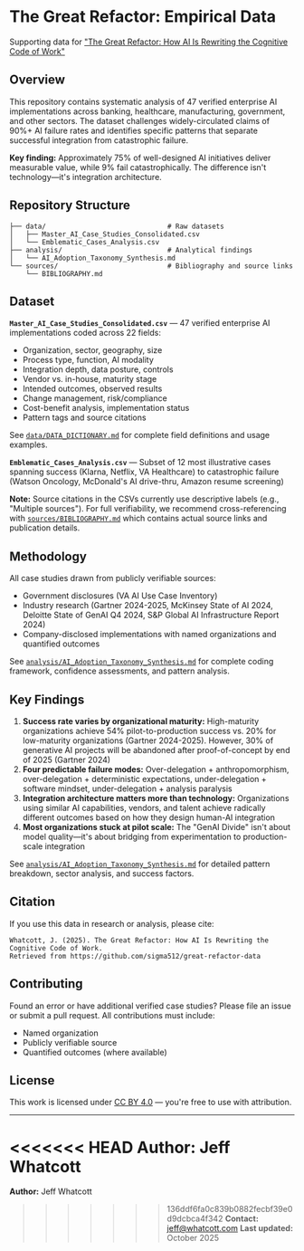 # The Great Refactor: Empirical Data

Supporting data for [&#34;The Great Refactor: How AI Is Rewriting the Cognitive Code of Work&#34;](link-to-essay)

## Overview

This repository contains systematic analysis of 47 verified enterprise AI implementations across banking, healthcare, manufacturing, government, and other sectors. The dataset challenges widely-circulated claims of 90%+ AI failure rates and identifies specific patterns that separate successful integration from catastrophic failure.

**Key finding:** Approximately 75% of well-designed AI initiatives deliver measurable value, while 9% fail catastrophically. The difference isn't technology—it's integration architecture.

## Repository Structure

```
├── data/                              # Raw datasets
│   ├── Master_AI_Case_Studies_Consolidated.csv
│   └── Emblematic_Cases_Analysis.csv
├── analysis/                          # Analytical findings
│   └── AI_Adoption_Taxonomy_Synthesis.md
└── sources/                           # Bibliography and source links
    └── BIBLIOGRAPHY.md
```

## Dataset

**`Master_AI_Case_Studies_Consolidated.csv`** — 47 verified enterprise AI implementations coded across 22 fields:

- Organization, sector, geography, size
- Process type, function, AI modality
- Integration depth, data posture, controls
- Vendor vs. in-house, maturity stage
- Intended outcomes, observed results
- Change management, risk/compliance
- Cost-benefit analysis, implementation status
- Pattern tags and source citations

See [`data/DATA_DICTIONARY.md`](data/DATA_DICTIONARY.md) for complete field definitions and usage examples.

**`Emblematic_Cases_Analysis.csv`** — Subset of 12 most illustrative cases spanning success (Klarna, Netflix, VA Healthcare) to catastrophic failure (Watson Oncology, McDonald's AI drive-thru, Amazon resume screening)

**Note:** Source citations in the CSVs currently use descriptive labels (e.g., "Multiple sources"). For full verifiability, we recommend cross-referencing with [`sources/BIBLIOGRAPHY.md`](sources/BIBLIOGRAPHY.md) which contains actual source links and publication details.

## Methodology

All case studies drawn from publicly verifiable sources:

- Government disclosures (VA AI Use Case Inventory)
- Industry research (Gartner 2024-2025, McKinsey State of AI 2024, Deloitte State of GenAI Q4 2024, S&P Global AI Infrastructure Report 2024)
- Company-disclosed implementations with named organizations and quantified outcomes

See [`analysis/AI_Adoption_Taxonomy_Synthesis.md`](analysis/AI_Adoption_Taxonomy_Synthesis.md) for complete coding framework, confidence assessments, and pattern analysis.

## Key Findings

1. **Success rate varies by organizational maturity:** High-maturity organizations achieve 54% pilot-to-production success vs. 20% for low-maturity organizations (Gartner 2024-2025). However, 30% of generative AI projects will be abandoned after proof-of-concept by end of 2025 (Gartner 2024)
2. **Four predictable failure modes:** Over-delegation + anthropomorphism, over-delegation + deterministic expectations, under-delegation + software mindset, under-delegation + analysis paralysis
3. **Integration architecture matters more than technology:** Organizations using similar AI capabilities, vendors, and talent achieve radically different outcomes based on how they design human-AI integration
4. **Most organizations stuck at pilot scale:** The "GenAI Divide" isn't about model quality—it's about bridging from experimentation to production-scale integration

See [`analysis/AI_Adoption_Taxonomy_Synthesis.md`](analysis/AI_Adoption_Taxonomy_Synthesis.md) for detailed pattern breakdown, sector analysis, and success factors.

## Citation

If you use this data in research or analysis, please cite:

```
Whatcott, J. (2025). The Great Refactor: How AI Is Rewriting the Cognitive Code of Work.
Retrieved from https://github.com/sigma512/great-refactor-data
```

## Contributing

Found an error or have additional verified case studies? Please file an issue or submit a pull request. All contributions must include:

- Named organization
- Publicly verifiable source
- Quantified outcomes (where available)

## License

This work is licensed under [CC BY 4.0](https://creativecommons.org/licenses/by/4.0/) — you're free to use with attribution.

---

<<<<<<< HEAD
**Author:** Jeff Whatcott
=======
**Author:** Jeff Whatcott  
>>>>>>> 136ddf6fa0c839b0882fecbf39e0d9dcbca4f342
**Contact:** jeff@whatcott.com
**Last updated:** October 2025
